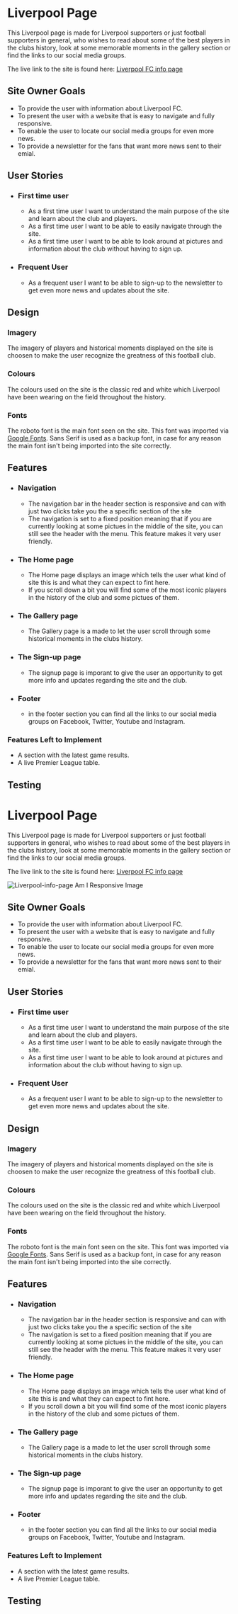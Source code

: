 # Liverpool Page

This Liverpool page is made for Liverpool supporters or just football supporters in general, who wishes to read about some of the best players in the clubs history, look at some memorable moments in the gallery section or find the links to our social media groups.

The live link to the site is found here: [Liverpool FC info page](https://antongustafsson97.github.io/Liverpool-Footballclub-Info-page/)

## Site Owner Goals

- To provide the user with information about Liverpool FC.
- To present the user with a website that is easy to navigate and fully responsive.
- To enable the user to locate our social media groups for even more news. 
- To provide a newsletter for the fans that want more news sent to their emial.

## User Stories

- ### First time user

  - As a first time user I want to understand the main purpose of the site and learn about the club and players.
  - As a first time user I want to be able to easily navigate through the site.
  - As a first time user I want to be able to look around at pictures and information about the club without having to sign up.

- ### Frequent User

  - As a frequent user I want to be able to sign-up to the newsletter to get even more news and updates about the site.
  
## Design

### Imagery

The imagery of players and historical moments displayed on the site is choosen to make the user recognize the greatness of this football club.

### Colours

The colours used on the site is the classic red and white which Liverpool have been wearing on the field throughout the history.

### Fonts

The roboto font is the main font seen on the site. This font was imported via [Google Fonts](https://fonts.google.com/). 
Sans Serif is used as a backup font, in case for any reason the main font isn't being imported into the site correctly. 

## Features

- ### Navigation

    - The navigation bar in the header section is responsive and can with just two clicks take you the a specific section of the site
    - The navigation is set to a fixed position meaning that if you are currently looking at some pictues in the middle of the site, you can still see the header with the menu. This feature makes it very user friendly. 

- ### The Home page
  - The Home page displays an image which tells the user what kind of site this is and what they can expect to fint here.
  - If you scroll down a bit you will find some of the most iconic players in the history of the club and some pictues of them.
  
- ### The Gallery page
  - The Gallery page is a made to let the user scroll through some historical moments in the clubs history.

- ### The Sign-up page
  - The signup page is imporant to give the user an opportunity to get more info and updates regarding the site and the club.

- ### Footer
  - in the footer section you can find all the links to our social media groups on Facebook, Twitter, Youtube and Instagram.

### Features Left to Implement

- A section with the latest game results. 
- A live Premier League table.

## Testing
# Liverpool Page

This Liverpool page is made for Liverpool supporters or just football supporters in general, who wishes to read about some of the best players in the clubs history, look at some memorable moments in the gallery section or find the links to our social media groups.

The live link to the site is found here: [Liverpool FC info page](https://antongustafsson97.github.io/Liverpool-Footballclub-Info-page/)

![Liverpool-info-page Am I Responsive Image](docs/readme_images/am-i-responsive.png)

## Site Owner Goals

- To provide the user with information about Liverpool FC.
- To present the user with a website that is easy to navigate and fully responsive.
- To enable the user to locate our social media groups for even more news. 
- To provide a newsletter for the fans that want more news sent to their emial.

## User Stories

- ### First time user

  - As a first time user I want to understand the main purpose of the site and learn about the club and players.
  - As a first time user I want to be able to easily navigate through the site.
  - As a first time user I want to be able to look around at pictures and information about the club without having to sign up.

- ### Frequent User

  - As a frequent user I want to be able to sign-up to the newsletter to get even more news and updates about the site.
  
## Design

### Imagery

The imagery of players and historical moments displayed on the site is choosen to make the user recognize the greatness of this football club.

### Colours

The colours used on the site is the classic red and white which Liverpool have been wearing on the field throughout the history.

### Fonts

The roboto font is the main font seen on the site. This font was imported via [Google Fonts](https://fonts.google.com/). 
Sans Serif is used as a backup font, in case for any reason the main font isn't being imported into the site correctly. 

## Features

- ### Navigation

    - The navigation bar in the header section is responsive and can with just two clicks take you the a specific section of the site
    - The navigation is set to a fixed position meaning that if you are currently looking at some pictues in the middle of the site, you can still see the header with the menu. This feature makes it very user friendly. 

- ### The Home page
  - The Home page displays an image which tells the user what kind of site this is and what they can expect to fint here.
  - If you scroll down a bit you will find some of the most iconic players in the history of the club and some pictues of them.
  
- ### The Gallery page
  - The Gallery page is a made to let the user scroll through some historical moments in the clubs history.

- ### The Sign-up page
  - The signup page is imporant to give the user an opportunity to get more info and updates regarding the site and the club.

- ### Footer
  - in the footer section you can find all the links to our social media groups on Facebook, Twitter, Youtube and Instagram.

### Features Left to Implement

- A section with the latest game results. 
- A live Premier League table.

## Testing
